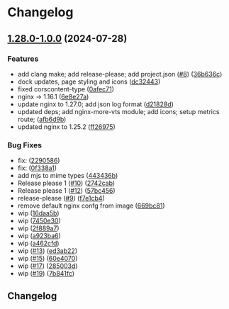 # Changelog

## [1.28.0-1.0.0](https://github.com/oleksii-honchar/nginx-more/compare/v1.27.0-1.0.0...v1.28.0-1.0.0) (2024-07-28)


### Features

* add clang make; add release-please; add project.json ([#8](https://github.com/oleksii-honchar/nginx-more/issues/8)) ([36b636c](https://github.com/oleksii-honchar/nginx-more/commit/36b636c6123631c00cb2320e7ac6663824a3bb0e))
* dock updates, page styling and icons ([dc32443](https://github.com/oleksii-honchar/nginx-more/commit/dc3244300ae435faa3c55ebdc73d45be3a000c62))
* fixed corscontent-type ([0afec71](https://github.com/oleksii-honchar/nginx-more/commit/0afec718938963fb292a633de08e1b7bd4400890))
* nginx -&gt; 1.16.1 ([6e8e27a](https://github.com/oleksii-honchar/nginx-more/commit/6e8e27a10b7a51741edefddb5f44d25a8ea6b83a))
* update nginx to 1.27.0; add json log format ([d21828d](https://github.com/oleksii-honchar/nginx-more/commit/d21828daa38ec4c9800344f16b097013fecd907a))
* updated deps; add nginx-more-vts module; add icons; setup metrics route; ([afb6d9b](https://github.com/oleksii-honchar/nginx-more/commit/afb6d9b72f3d84abc6d698430a12305db58c02a2))
* updated nginx to 1.25.2 ([ff26975](https://github.com/oleksii-honchar/nginx-more/commit/ff26975f70debbf65c2df4c68492daad20f057cd))


### Bug Fixes

* fix:  ([2290586](https://github.com/oleksii-honchar/nginx-more/commit/22905860267a1fb5e94819317bda8090ec63749c))
* fix:  ([0f338a1](https://github.com/oleksii-honchar/nginx-more/commit/0f338a17e7b111fab6b2693c1dd23a7a2206cd1e))
* add mjs to mime types ([443436b](https://github.com/oleksii-honchar/nginx-more/commit/443436b7390655a0494586dcd8bfac6bdc4184e2))
* Release please 1 ([#10](https://github.com/oleksii-honchar/nginx-more/issues/10)) ([2742cab](https://github.com/oleksii-honchar/nginx-more/commit/2742cab4cb4d5b171eba75f335b8fd73671adbc7))
* Release please 1 ([#12](https://github.com/oleksii-honchar/nginx-more/issues/12)) ([57bc456](https://github.com/oleksii-honchar/nginx-more/commit/57bc456f55b8ff94f50d90f97a9c8fd04e1caeed))
* release-please ([#9](https://github.com/oleksii-honchar/nginx-more/issues/9)) ([f7e1cb4](https://github.com/oleksii-honchar/nginx-more/commit/f7e1cb4b7aa6ee97deb2b79c0b458808fc4c9a49))
* remove default nginx confg from image ([669bc81](https://github.com/oleksii-honchar/nginx-more/commit/669bc81f82b872e592d6204d9c5e0b2be74497e2))
* wip ([16daa5b](https://github.com/oleksii-honchar/nginx-more/commit/16daa5b19a1f69b1e9b6c217bd2932670c3d39bd))
* wip ([7450e30](https://github.com/oleksii-honchar/nginx-more/commit/7450e30f7e2f5f0b3965e4c81b39395953d5a1f0))
* wip ([2f889a7](https://github.com/oleksii-honchar/nginx-more/commit/2f889a7f1f7ffab370f6b93de74f2a2bfb1bfe52))
* wip ([a923ba6](https://github.com/oleksii-honchar/nginx-more/commit/a923ba610f88bc9bc401721cfc5a249eddf20b9d))
* wip ([a462cfd](https://github.com/oleksii-honchar/nginx-more/commit/a462cfd26ce725c8344f3d30b795a1ce22facebf))
* wip ([#13](https://github.com/oleksii-honchar/nginx-more/issues/13)) ([ed3ab22](https://github.com/oleksii-honchar/nginx-more/commit/ed3ab22a97da5b60750bf8326964db13b9051510))
* wip ([#15](https://github.com/oleksii-honchar/nginx-more/issues/15)) ([60e4070](https://github.com/oleksii-honchar/nginx-more/commit/60e4070b55734a3a645a2e89a19ccbfc5ec21924))
* wip ([#17](https://github.com/oleksii-honchar/nginx-more/issues/17)) ([285003d](https://github.com/oleksii-honchar/nginx-more/commit/285003d7e62e9a9f529e43f57e67178138a83eb3))
* wip ([#19](https://github.com/oleksii-honchar/nginx-more/issues/19)) ([7b841fc](https://github.com/oleksii-honchar/nginx-more/commit/7b841fc3cafe6f8f9954312df59d51843d771d4b))

## Changelog
